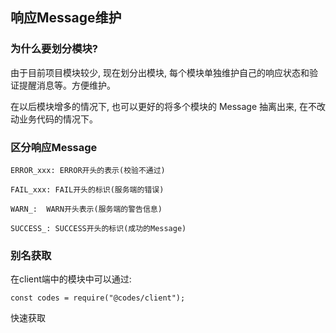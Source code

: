 ## 响应Message维护

### 为什么要划分模块? 
由于目前项目模块较少, 现在划分出模块, 每个模块单独维护自己的响应状态和验证提醒消息等。方便维护。

在以后模块增多的情况下, 也可以更好的将多个模块的 Message 抽离出来, 在不改动业务代码的情况下。

### 区分响应Message
```text
ERROR_xxx: ERROR开头的表示(校验不通过)

FAIL_xxx: FAIL开头的标识(服务端的错误)

WARN_:  WARN开头表示(服务端的警告信息)

SUCCESS_: SUCCESS开头的标识(成功的Message)
```

### 别名获取
在client端中的模块中可以通过: 
```text
const codes = require("@codes/client");
```
快速获取
